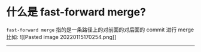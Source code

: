 # 什么是 fast-forward merge?
`fast-forward merge` 指的是一条路径上的对前面的对后面的 commit 进行 merge
比如:
![[Pasted image 20220115170254.png]]
___
